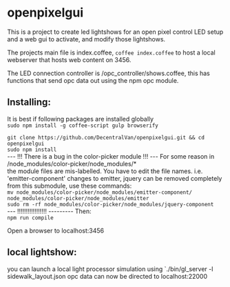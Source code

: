 # openpixelgui

This is a project to create led lightshows for an open pixel control LED setup 
and a web gui to activate, and modify those lightshows. 

The projects main file is index.coffee, `coffee index.coffee` to host a local webserver 
that hosts web content on 3456. 

The LED connection controller is /opc_controller/shows.coffee, this has functions 
that send opc data out using the npm opc module. 

## Installing: 

It is best if following packages are installed globally              
`sudo npm install -g coffee-script gulp browserify`     
 
`git clone https://github.com/DecentralVan/openpixelgui.git && cd openpixelgui`      
`sudo npm install`       
--- !!! There is a bug in the color-picker module !!! ---
For some reason in /node_modules/color-picker/node_modules/*  
the module files are mis-labelled. You have to edit the file 
names. i.e. 'emitter-component' changes to emitter, jquery can
be removed completely from this submodule, use these commands:         
`mv node_modules/color-picker/node_modules/emitter-component/ node_modules/color-picker/node_modules/emitter`      
`sudo rm -rf node_modules/color-picker/node_modules/jquery-component`      
--- !!!!!!!!!!!!!!!!! ---------
Then:                
`npm run compile`       

Open a browser to localhost:3456

## local lightshow: 
you can launch a local light processor simulation using 
`./bin/gl_server -l sidewalk_layout.json
opc data can now be directed to localhost:22000














